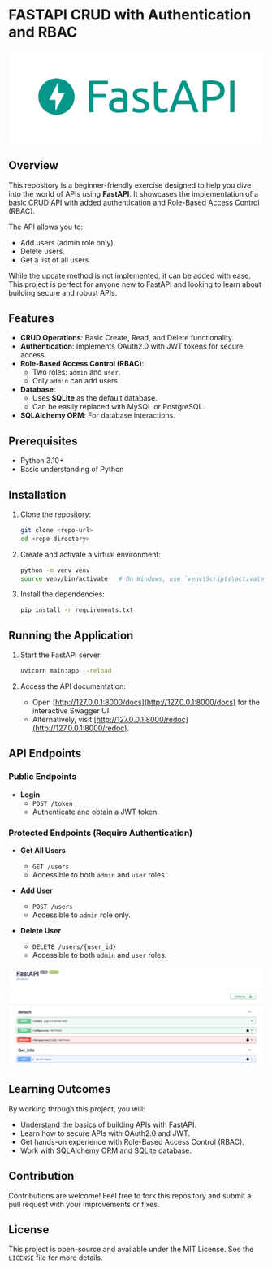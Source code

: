 # FASTAPI CRUD with Authentication and RBAC




![Alt text](pictures/fastapi-logo.webp)


## Overview
This repository is a beginner-friendly exercise designed to help you dive into the world of APIs using **FastAPI**. It showcases the implementation of a basic CRUD API with added authentication and Role-Based Access Control (RBAC).

The API allows you to:
- Add users (admin role only).
- Delete users.
- Get a list of all users.

While the update method is not implemented, it can be added with ease. This project is perfect for anyone new to FastAPI and looking to learn about building secure and robust APIs.

## Features
- **CRUD Operations**: Basic Create, Read, and Delete functionality.
- **Authentication**: Implements OAuth2.0 with JWT tokens for secure access.
- **Role-Based Access Control (RBAC)**:
  - Two roles: `admin` and `user`.
  - Only `admin` can add users.
- **Database**:
  - Uses **SQLite** as the default database.
  - Can be easily replaced with MySQL or PostgreSQL.
- **SQLAlchemy ORM**: For database interactions.

## Prerequisites
- Python 3.10+
- Basic understanding of Python

## Installation
1. Clone the repository:
   ```bash
   git clone <repo-url>
   cd <repo-directory>
   ```

2. Create and activate a virtual environment:
   ```bash
   python -m venv venv
   source venv/bin/activate   # On Windows, use `venv\Scripts\activate`
   ```

3. Install the dependencies:
   ```bash
   pip install -r requirements.txt
   ```

## Running the Application
1. Start the FastAPI server:
   ```bash
   uvicorn main:app --reload
   ```

2. Access the API documentation:
   - Open [http://127.0.0.1:8000/docs](http://127.0.0.1:8000/docs) for the interactive Swagger UI.
   - Alternatively, visit [http://127.0.0.1:8000/redoc](http://127.0.0.1:8000/redoc).

## API Endpoints
### Public Endpoints
- **Login**
  - `POST /token`
  - Authenticate and obtain a JWT token.

### Protected Endpoints (Require Authentication)
- **Get All Users**
  - `GET /users`
  - Accessible to both `admin` and `user` roles.

- **Add User**
  - `POST /users`
  - Accessible to `admin` role only.

- **Delete User**
  - `DELETE /users/{user_id}`
  - Accessible to both `admin` and `user` roles.


![Alt text](pictures/docs_ss.png)



## Learning Outcomes
By working through this project, you will:
- Understand the basics of building APIs with FastAPI.
- Learn how to secure APIs with OAuth2.0 and JWT.
- Get hands-on experience with Role-Based Access Control (RBAC).
- Work with SQLAlchemy ORM and SQLite database.


## Contribution
Contributions are welcome! Feel free to fork this repository and submit a pull request with your improvements or fixes.

## License
This project is open-source and available under the MIT License. See the `LICENSE` file for more details.


